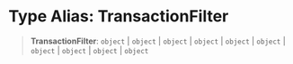 # Type Alias: TransactionFilter

> **TransactionFilter**: `object` \| `object` \| `object` \| `object` \| `object` \| `object` \| `object` \| `object` \| `object` \| `object`
